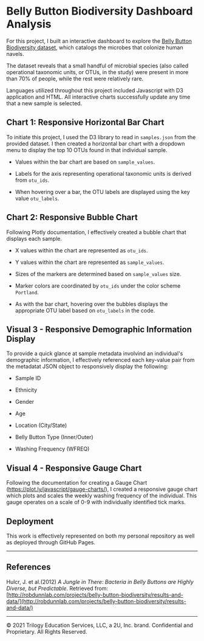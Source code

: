 # Belly Button Biodiversity Dashboard Analysis

For this project, I built an interactive dashboard to explore the [Belly Button Biodiversity dataset](http://robdunnlab.com/projects/belly-button-biodiversity/), which catalogs the microbes that colonize human navels.

The dataset reveals that a small handful of microbial species (also called operational taxonomic units, or OTUs, in the study) were present in more than 70% of people, while the rest were relatively rare.

Languages utilized throughout this project included Javascript with D3 application and HTML. All interactive charts successfully update any time that a new sample is selected.

## Chart 1: Responsive Horizontal Bar Chart

 To initiate this project, I used the D3 library to read in `samples.json` from the provided dataset.
 I then created a horizontal bar chart with a dropdown menu to display the top 10 OTUs found in that individual sample.

* Values within the bar chart are based on `sample_values`.

* Labels for the axis representing operational taxonomic units is derived from `otu_ids`.

* When hovering over a bar, the OTU labels are displayed using the key value `otu_labels`.


## Chart 2: Responsive Bubble Chart

 Following Plotly documentation, I effectively created a bubble chart that displays each sample.

* X values within the chart are represented as `otu_ids`.

* Y values within the chart are represented as  `sample_values`.

* Sizes of the markers are determined based on `sample_values` size.

* Marker colors are coordinated by `otu_ids` under the color scheme `Portland`.

* As with the bar chart, hovering over the bubbles displays the appropriate OTU label based on `otu_labels` in the code.


## Visual 3 - Responsive Demographic Information Display
 To provide a quick glance at sample metadata involvind an individual's demographic information, I effectively referenced each key-value pair from the metadatat JSON object to responsively display the following:

 * Sample ID

 * Ethnicity

 * Gender

 * Age

 * Location (City/State)

 * Belly Button Type (Inner/Outer)

 * Washing Frequency (WFREQ)

## Visual 4 - Responsive Gauge Chart

Following the documentation for creating a Gauge Chart (<https://plot.ly/javascript/gauge-charts/>), I created a responsive gauge chart which plots and scales the weekly washing frequency of the individual. This gauge operates on a scale of 0-9 with individually identified tick marks.

## Deployment

This work is effectively represented on both my personal repository as well as deployed through GitHub Pages.

- - -

## References

Hulcr, J. et al.(2012) _A Jungle in There: Bacteria in Belly Buttons are Highly Diverse, but Predictable_. Retrieved from: [http://robdunnlab.com/projects/belly-button-biodiversity/results-and-data/](http://robdunnlab.com/projects/belly-button-biodiversity/results-and-data/)

- - -

© 2021 Trilogy Education Services, LLC, a 2U, Inc. brand. Confidential and Proprietary. All Rights Reserved.
